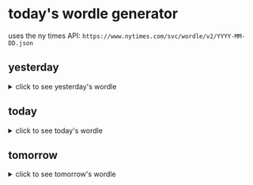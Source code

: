 # today's wordle generator

uses the ny times API: `https://www.nytimes.com/svc/wordle/v2/YYYY-MM-DD.json`

## yesterday

<details>
    <summary>click to see yesterday's wordle</summary>

    hunch

</details>

## today

<details>
    <summary>click to see today's wordle</summary>

    teary

</details>

## tomorrow

<details>
    <summary>click to see tomorrow's wordle</summary>

    clone

</details>
